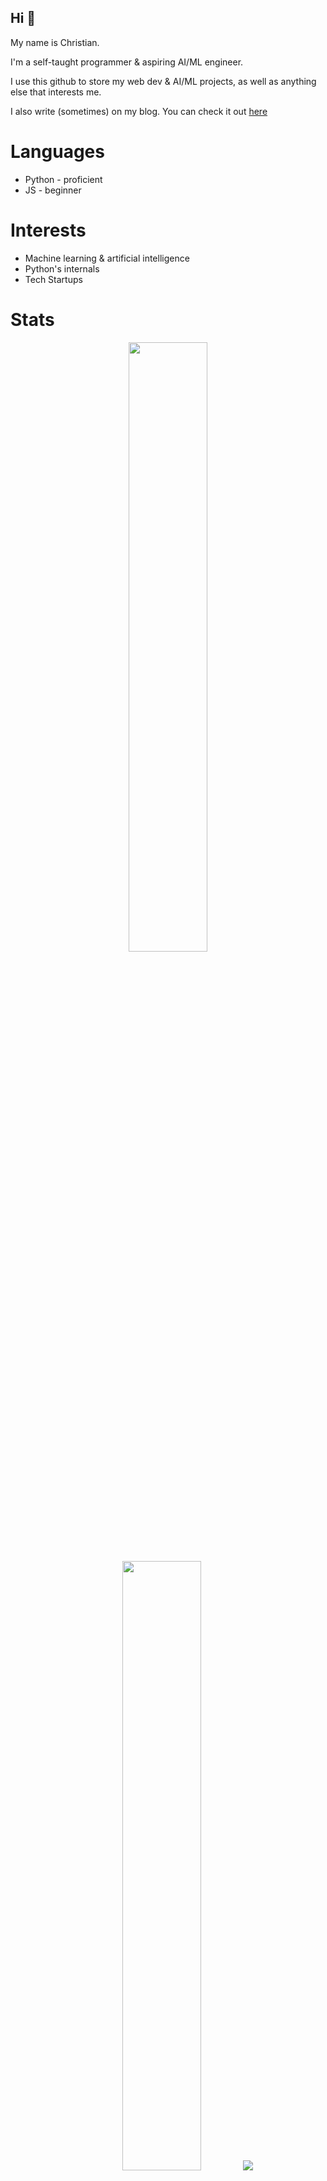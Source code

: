 ## Hi 👋
My name is Christian.

I'm a self-taught programmer & aspiring AI/ML engineer.

I use this github to store my web dev & AI/ML projects, as well as anything else that interests me.

I also write (sometimes) on my blog. You can check it out [here](https://christiano.bearblog.dev)

# Languages
- Python - proficient
- JS - beginner

# Interests
- Machine learning & artificial intelligence
- Python's internals
- Tech Startups

# Stats
<p align="center">
  <img height="50%" width="auto" src ="https://github-readme-stats.vercel.app/api?username=chrvstian&show_icons=true&count_private=true&hide_border=true&hide=issues,contribs&bg_color=00000000">
  <img height="50%" width="auto" src ="https://github-readme-stats.vercel.app/api/top-langs/?username=chrvstian&layout=compact&hide_border=true&bg_color=00000000">
  <img src ="https://github-readme-streak-stats.herokuapp.com?user=chrvstian&hide_border=true&background=FFFFFF00">
  <br>
  <br>
</p>


